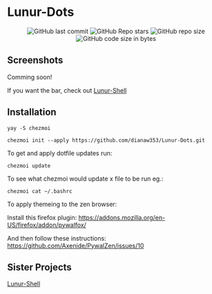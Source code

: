 # Lunur-Dots

<div align=center>
  
![GitHub last commit](https://img.shields.io/github/last-commit/dianaw353/Lunur-Dots?style=for-the-badge&labelColor=101418&color=9ccbfb)
![GitHub Repo stars](https://img.shields.io/github/stars/dianaw353/Lunur-Dots?style=for-the-badge&labelColor=101418&color=b9c8da)
![GitHub repo size](https://img.shields.io/github/repo-size/dianaw353/Lunur-Dots?style=for-the-badge&labelColor=101418&color=d3bfe6)
![GitHub code size in bytes](https://img.shields.io/github/languages/code-size/dianaw353/Lunur-Dots?style=for-the-badge&labelColor=292324&color=CBA6F7)

</div>

## Screenshots

Comming soon!

If you want the bar, check out [Lunur-Shell](https://github.com/dianaw353/Lunur-Shell) 

## Installation

`yay -S chezmoi`

`chezmoi init --apply https://github.com/dianaw353/Lunur-Dots.git`

To get and apply dotfile updates run:

`chezmoi update`

To see what chezmoi would update x file to be run eg.:

`chezmoi cat ~/.bashrc`

To apply themeing to the zen browser:

Install this firefox plugin:
https://addons.mozilla.org/en-US/firefox/addon/pywalfox/

And then follow these instructions:
https://github.com/Axenide/PywalZen/issues/10

## Sister Projects

[Lunur-Shell](https://github.com/dianaw353/Lunur-Shell)
